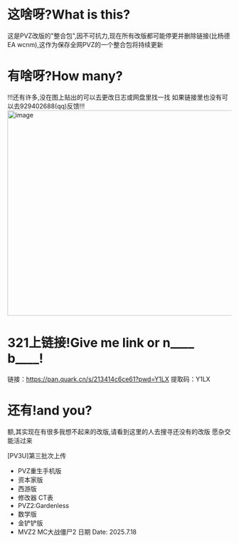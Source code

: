 # 这啥呀?What is this?
这是PVZ改版的"整合包",因不可抗力,现在所有改版都可能停更并删除链接(比杨德EA wcnm),这作为保存全网PVZ的一个整合包将持续更新<br />
# 有啥呀?How many?
!!!还有许多,没在图上贴出的可以去更改日志或网盘里找一找 如果链接里也没有可以去929402688(qq)反馈!!!
<img width="1429" height="461" alt="image" src="https://github.com/user-attachments/assets/26a5762a-5b42-467a-8ec9-a147dcef4df7" /><br />
# 321上链接!Give me link or n____ b____!
链接：https://pan.quark.cn/s/213414c6ce61?pwd=Y1LX
提取码：Y1LX
# 还有!and you?
额,其实现在有很多我想不起来的改版,请看到这里的人去搜寻还没有的改版
愿杂交能活过来

\[PV3U\]第三批次上传
+ PVZ重生手机版
+ 资本家版
+ 西游版
+ 修改器 CT表
+ PVZ2:Gardenless
+ 数学版
+ 金铲铲版
+ MVZ2 MC大战僵尸2
日期 Date: 2025.7.18
